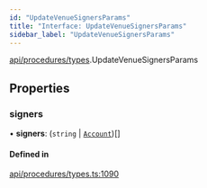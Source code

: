 ```yaml
---
id: "UpdateVenueSignersParams"
title: "Interface: UpdateVenueSignersParams"
sidebar_label: "UpdateVenueSignersParams"
---
```


[api/procedures/types](../../../../../modules/API/Procedures/Types/Types.md).UpdateVenueSignersParams

## Properties

### signers

• **signers**: (`string` \| [`Account`](../../../../../classes/API/Entities/Account/Account.md))[]

#### Defined in

[api/procedures/types.ts:1090](https://github.com/PolymeshAssociation/polymesh-sdk/blob/978e4ded6/src/api/procedures/types.ts#L1090)
